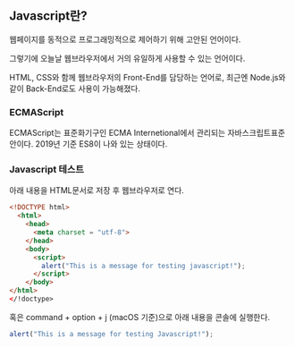 ## Javascript란?

웹페이지를 동적으로 프로그래밍적으로 제어하기 위해 고안된 언어이다.

그렇기에 오늘날 웹브라우저에서 거의 유일하게 사용할 수 있는 언어이다.

HTML, CSS와 함께 웹브라우저의 Front-End를 담당하는 언어로, 최근엔 Node.js와 같이 Back-End로도 사용이 가능해졌다.

### ECMAScript

ECMAScript는 표준화기구인 ECMA Internetional에서 관리되는 자바스크립트표준안이다. 2019년 기준 ES8이 나와 있는 상태이다.

### Javascript 테스트

아래 내용을 HTML문서로 저장 후 웹브라우저로 연다.

```html
<!DOCTYPE html>
  <html>
    <head>
      <meta charset = "utf-8">
    </head>
    <body>
      <script>
      	alert("This is a message for testing javascript!");
      </script>
    </body>
</html>
</!doctype>
```



혹은 command + option + j (macOS 기준)으로 아래 내용을 콘솔에 실행한다.

```javascript
alert("This is a message for testing Javascript!");
```


